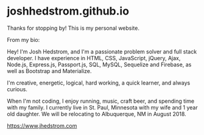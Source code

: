 # joshhedstrom.github.io

Thanks for stopping by! This is my personal website.

From my bio:

Hey! I'm Josh Hedstrom, and I'm a passionate problem solver and full stack developer. I have experience in HTML, CSS, JavaScript, jQuery, Ajax, Node.js, Express.js, Passport.js, SQL, MySQL, Sequelize and Firebase, as well as Bootstrap and Materialize.

I'm creative, energetic, logical, hard working, a quick learner, and always curious.

When I'm not coding, I enjoy running, music, craft beer, and spending time with my family. I currently live in St. Paul, Minnesota with my wife and 1 year old daughter. We will be relocating to Albuquerque, NM in August 2018.

https://www.jhedstrom.com


